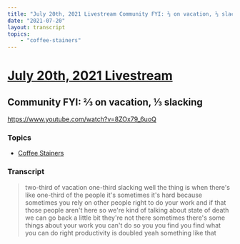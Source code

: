 ```yaml
---
title: "July 20th, 2021 Livestream Community FYI: ⅔ on vacation, ⅓ slacking"
date: "2021-07-20"
layout: transcript
topics:
    - "coffee-stainers"
---
```

# [July 20th, 2021 Livestream](../2021-07-20.md)
## Community FYI: ⅔ on vacation, ⅓ slacking
https://www.youtube.com/watch?v=8ZOx79_6uoQ

### Topics
* [Coffee Stainers](../topics/coffee-stainers.md)

### Transcript

> two-third of vacation one-third slacking well the thing is when there's like one-third of the people it's sometimes it's hard because sometimes you rely on other people right to do your work and if that those people aren't here so we're kind of talking about state of death we can go back a little bit they're not there sometimes there's some things about your work you can't do so you you find you find what you can do right productivity is doubled yeah something like that
